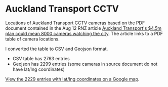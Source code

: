 # Auckland Transport CCTV

Locations of Auckland Transport CCTV cameras based on the PDF document contained in the Aug 12 RNZ article [Auckland Transport's $4.5m plan could mean 8000 cameras watching the city](https://www.rnz.co.nz/news/national/396465/auckland-transport-s-4-point-5m-plan-could-mean-8000-cameras-watching-the-city). The article links to a PDF table of camera locations.

I converted the table to CSV and Geojson format.

- CSV table has 2763 entries
- Geojson has 2299 entries (some cameras in source document do not have lat/lng coordinates)

[View the 2229 entries with lat/lng coordinates on a Google map](https://fusiontables.google.com/embedviz?q=select+col2+from+1rRGtCE7nN3-mTcoZb0zjMmUo1j73sN9D4Kc8mdLL&viz=MAP&h=false&lat=-36.82500019824303&lng=174.76058675580907&t=1&z=11&l=col2&y=2&tmplt=2&hml=TWO_COL_LAT_LNG).
